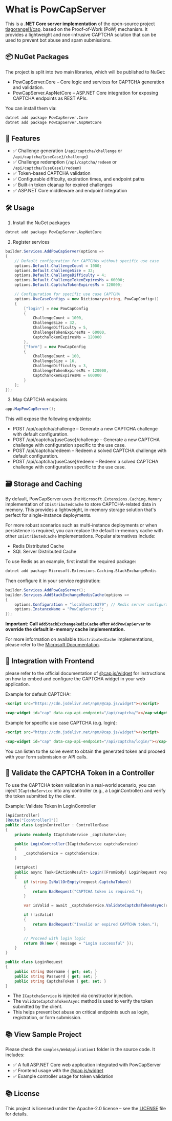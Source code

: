 # What is PowCapServer

This is a  **.NET Core server implementation** of the open-source project [tiagorangel1/cap](https://github.com/tiagorangel1/cap). based on the Proof-of-Work (PoW) mechanism. It provides a lightweight and non-intrusive CAPTCHA solution that can be used to prevent bot abuse and spam submissions.


## 📦 NuGet Packages
The project is split into two main libraries, which will be published to NuGet:

- PowCapServer.Core – Core logic and services for CAPTCHA generation and validation.
- PowCapServer.AspNetCore – ASP.NET Core integration for exposing CAPTCHA endpoints as REST APIs.

You can install them via:

```bash
dotnet add package PowCapServer.Core
dotnet add package PowCapServer.AspNetCore
```


## 🧩 Features
- ✅ Challenge generation (`/api/captcha/challenge` or `/api/captcha/{useCase}/challenge`)
- ✅ Challenge redemption (`/api/captcha/redeem` or `/api/captcha/{useCase}/redeem`)
- ✅ Token-based CAPTCHA validation
- ✅ Configurable difficulty, expiration times, and endpoint paths
- ✅ Built-in token cleanup for expired challenges
- ✅ ASP.NET Core middleware and endpoint integration


## 🛠️ Usage
1. Install the NuGet packages
```bash
dotnet add package PowCapServer.AspNetCore
```

2. Register services
```csharp
builder.Services.AddPowCapServer(options =>
{
    // Default configuration for CAPTCHAs without specific use case
    options.Default.ChallengeCount = 1000;
    options.Default.ChallengeSize = 32;
    options.Default.ChallengeDifficulty = 4;
    options.Default.ChallengeTokenExpiresMs = 60000;
    options.Default.CaptchaTokenExpiresMs = 120000;

    // Configuration for specific use case CAPTCHA
    options.UseCaseConfigs = new Dictionary<string, PowCapConfig>()
    {
        ["login"] = new PowCapConfig
        {
            ChallengeCount = 1000,
            ChallengeSize = 32,
            ChallengeDifficulty = 5,
            ChallengeTokenExpiresMs = 60000,
            CaptchaTokenExpiresMs = 120000
        },
        ["form"] = new PowCapConfig
        {
            ChallengeCount = 100,
            ChallengeSize = 16,
            ChallengeDifficulty = 3,
            ChallengeTokenExpiresMs = 120000,
            CaptchaTokenExpiresMs = 600000
        }
    };
});
```


3. Map CAPTCHA endpoints
```csharp
app.MapPowCapServer();
```

This will expose the following endpoints:

- POST /api/captcha/challenge – Generate a new CAPTCHA challenge with default configuration.
- POST /api/captcha/{useCase}/challenge – Generate a new CAPTCHA challenge with configuration specific to the use case.
- POST /api/captcha/redeem – Redeem a solved CAPTCHA challenge with default configuration.
- POST /api/captcha/{useCase}/redeem – Redeem a solved CAPTCHA challenge with configuration specific to the use case.


## 🗃️ Storage and Caching
By default, PowCapServer uses the `Microsoft.Extensions.Caching.Memory` implementation of `IDistributedCache` to store CAPTCHA-related data in memory. This provides a lightweight, in-memory storage solution that's perfect for single-instance deployments.

For more robust scenarios such as multi-instance deployments or when persistence is required, you can replace the default in-memory cache with other `IDistributedCache` implementations. Popular alternatives include:

- Redis Distributed Cache
- SQL Server Distributed Cache

To use Redis as an example, first install the required package:

```bash
dotnet add package Microsoft.Extensions.Caching.StackExchangeRedis
```

Then configure it in your service registration:

```csharp
builder.Services.AddPowCapServer();
builder.Services.AddStackExchangeRedisCache(options =>
{
    options.Configuration = "localhost:6379"; // Redis server configuration
    options.InstanceName = "PowCapServer:";
});
```

**Important: Call `AddStackExchangeRedisCache` after `AddPowCapServer` to override the default in-memory cache implementation.**

For more information on available `IDistributedCache` implementations, please refer to the [Microsoft Documentation](https://learn.microsoft.com/en-us/aspnet/core/performance/caching/distributed).


## 📐 Integration with Frontend
please refer to the official documentation of [@cap.js/widget](https://capjs.js.org/guide/widget.html) for instructions on how to embed and configure the CAPTCHA widget in your web application.

Example for default CAPTCHA:

```html
<script src="https://cdn.jsdelivr.net/npm/@cap.js/widget"></script>

<cap-widget id="cap" data-cap-api-endpoint="/api/captcha/"></cap-widget>
```

Example for specific use case CAPTCHA (e.g. login):
```html
<script src="https://cdn.jsdelivr.net/npm/@cap.js/widget"></script>

<cap-widget id="cap" data-cap-api-endpoint="/api/captcha/login/"></cap-widget>
```

You can listen to the solve event to obtain the generated token and proceed with your form submission or API calls.


## 🧪 Validate the CAPTCHA Token in a Controller
To use the CAPTCHA token validation in a real-world scenario, you can inject `ICaptchaService` into any controller (e.g., a LoginController) and verify the token submitted by the client.

Example: Validate Token in LoginController

```csharp
[ApiController]
[Route("[controller]")]
public class LoginController : ControllerBase
{
    private readonly ICaptchaService _captchaService;

    public LoginController(ICaptchaService captchaService)
    {
        _captchaService = captchaService;
    }

    [HttpPost]
    public async Task<IActionResult> Login([FromBody] LoginRequest request, CancellationToken ct = default)
    {
        if (string.IsNullOrEmpty(request.CaptchaToken))
        {
            return BadRequest("CAPTCHA token is required.");
        }

        var isValid = await _captchaService.ValidateCaptchaTokenAsync(request.CaptchaToken, ct);

        if (!isValid)
        {
            return BadRequest("Invalid or expired CAPTCHA token.");
        }

        // Proceed with login logic
        return Ok(new { message = "Login successful" });
    }
}

public class LoginRequest
{
    public string Username { get; set; }
    public string Password { get; set; }
    public string CaptchaToken { get; set; }
}
```

- The `ICaptchaService` is injected via constructor injection.
- The `ValidateCaptchaTokenAsync` method is used to verify the token submitted by the client.
- This helps prevent bot abuse on critical endpoints such as login, registration, or form submission.


## 📚 View Sample Project
Please check the `samples/WebApplication1` folder in the source code. It includes:

- ✅ A full ASP.NET Core web application integrated with PowCapServer
- ✅ Frontend usage with the [@cap.js/widget](https://capjs.js.org/guide/widget.html)
- ✅ Example controller usage for token validation

## 📚 License
This project is licensed under the Apache-2.0 license – see the [LICENSE](https://github.com/izanhzh/pow-cap-server?tab=Apache-2.0-1-ov-file) file for details.
